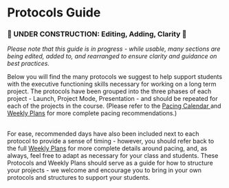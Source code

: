 # Protocols Guide

### 🚧 UNDER CONSTRUCTION: Editing, Adding, Clarity 🚧

_Please note that this guide is in progress - while usable, many sections are being edited, added to, and rearranged to ensure clarity and guidance on best practices._

Below you will find the many protocols we suggest to help support students with the executive functioning skills necessary for working on a long term project. The protocols have been grouped into the three phases of each project - Launch, Project Mode, Presentation - and should be repeated for each of the projects in the course. (Please refer to the [Pacing Calendar ](https://cs4all-icm.gitbook.io/high-school-capstone-computer-science/curriculum-map/pacing-calendar)and [Weekly Plans](https://cs4all-icm.gitbook.io/high-school-capstone-computer-science/curriculum-map/pacing-calendar/weekly-plans) for more complete pacing recommendations.)

\
For ease, recommended days have also been included next to each protocol to provide a sense of timing - however, you should refer back to the full [Weekly Plans](https://cs4all-icm.gitbook.io/high-school-capstone-computer-science/curriculum-map/pacing-calendar/weekly-plans) for more complete details around pacing, and, as always, feel free to adapt as necessary for your class and students. These Protocols and Weekly Plans should serve as a guide for how to structure your projects - we welcome and encourage you to bring in your own protocols and structures to support your students.

